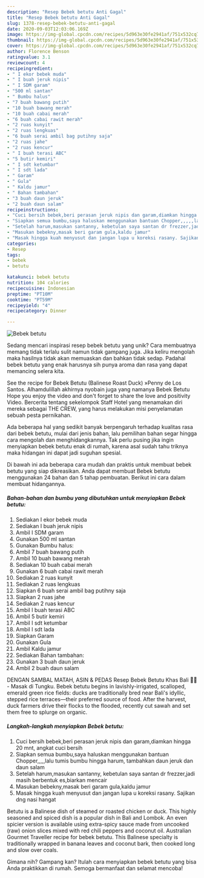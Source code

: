 ```yaml
---
description: "Resep Bebek betutu Anti Gagal"
title: "Resep Bebek betutu Anti Gagal"
slug: 1378-resep-bebek-betutu-anti-gagal
date: 2020-09-03T12:03:06.169Z
image: https://img-global.cpcdn.com/recipes/5d963e30fe2941af/751x532cq70/bebek-betutu-foto-resep-utama.jpg
thumbnail: https://img-global.cpcdn.com/recipes/5d963e30fe2941af/751x532cq70/bebek-betutu-foto-resep-utama.jpg
cover: https://img-global.cpcdn.com/recipes/5d963e30fe2941af/751x532cq70/bebek-betutu-foto-resep-utama.jpg
author: Florence Benson
ratingvalue: 3.1
reviewcount: 4
recipeingredient:
- " I ekor bebek muda"
- " I buah jeruk nipis"
- " I SDM garam"
- "500 ml santan"
- " Bumbu halus"
- "7 buah bawang putih"
- "10 buah bawang merah"
- "10 buah cabai merah"
- "6 buah cabai rawit merah"
- "2 ruas kunyit"
- "2 ruas lengkuas"
- "6 buah serai ambil bag putihny saja"
- "2 ruas jahe"
- "2 ruas kencur"
- " I buah terasi ABC"
- "5 butir kemiri"
- " I sdt ketumbar"
- " I sdt lada"
- " Garam"
- " Gula"
- " Kaldu jamur"
- " Bahan tambahan"
- "3 buah daun jeruk"
- "2 buah daun salam"
recipeinstructions:
- "Cuci bersih bebek,beri perasan jeruk nipis dan garam,diamkan hingga 20 mnt, angkat cuci bersih"
- "Siapkan semua bumbu,saya haluskan menggunakan bantuan Chopper,,,,,lalu tumis bumbu hingga harum, tambahkan daun jeruk dan daun salam"
- "Setelah harum,masukan santanny, kebetulan saya santan dr frezzer,jadi masih berbentuk es,biarkan mencair"
- "Masukan bebekny,masak beri garam gula,kaldu jamur"
- "Masak hingga kuah menyusut dan jangan lupa u koreksi rasany. Sajikan dng nasi hangat"
categories:
- Resep
tags:
- bebek
- betutu

katakunci: bebek betutu 
nutrition: 104 calories
recipecuisine: Indonesian
preptime: "PT10M"
cooktime: "PT59M"
recipeyield: "4"
recipecategory: Dinner

---
```



![Bebek betutu](https://img-global.cpcdn.com/recipes/5d963e30fe2941af/751x532cq70/bebek-betutu-foto-resep-utama.jpg)

Sedang mencari inspirasi resep bebek betutu yang unik? Cara membuatnya memang tidak terlalu sulit namun tidak gampang juga. Jika keliru mengolah maka hasilnya tidak akan memuaskan dan bahkan tidak sedap. Padahal bebek betutu yang enak harusnya sih punya aroma dan rasa yang dapat memancing selera kita.

See the recipe for Bebek Betutu (Balinese Roast Duck) »Penny de Los Santos. Alhamdulillah akhirnya nyobain juga yang namanya Bebek Betutu Hope you enjoy the video and don&#39;t forget to share the love and positivity Video. Bercerita tentang sekelompok Staff Hotel yang menamakan diri mereka sebagai THE CREW, yang harus melakukan misi penyelamatan sebuah pesta pernikahan.

Ada beberapa hal yang sedikit banyak berpengaruh terhadap kualitas rasa dari bebek betutu, mulai dari jenis bahan, lalu pemilihan bahan segar hingga cara mengolah dan menghidangkannya. Tak perlu pusing jika ingin menyiapkan bebek betutu enak di rumah, karena asal sudah tahu triknya maka hidangan ini dapat jadi suguhan spesial.


Di bawah ini ada beberapa cara mudah dan praktis untuk membuat bebek betutu yang siap dikreasikan. Anda dapat membuat Bebek betutu menggunakan 24 bahan dan 5 tahap pembuatan. Berikut ini cara dalam membuat hidangannya.

<!--inarticleads1-->

##### Bahan-bahan dan bumbu yang dibutuhkan untuk menyiapkan Bebek betutu:

1. Sediakan  I ekor bebek muda
1. Sediakan  I buah jeruk nipis
1. Ambil  I SDM garam
1. Gunakan 500 ml santan
1. Gunakan  Bumbu halus:
1. Ambil 7 buah bawang putih
1. Ambil 10 buah bawang merah
1. Sediakan 10 buah cabai merah
1. Gunakan 6 buah cabai rawit merah
1. Sediakan 2 ruas kunyit
1. Sediakan 2 ruas lengkuas
1. Siapkan 6 buah serai ambil bag putihny saja
1. Siapkan 2 ruas jahe
1. Sediakan 2 ruas kencur
1. Ambil  I buah terasi ABC
1. Ambil 5 butir kemiri
1. Ambil  I sdt ketumbar
1. Ambil  I sdt lada
1. Siapkan  Garam
1. Gunakan  Gula
1. Ambil  Kaldu jamur
1. Sediakan  Bahan tambahan:
1. Gunakan 3 buah daun jeruk
1. Ambil 2 buah daun salam


DENGAN SAMBAL MATAH, ASIN &amp; PEDAS Resep Bebek Betutu Khas Bali 🦆🔥 - Masak di Tungku. Bebek betutu begins in lavishly-irrigated, scalloped, emerald green rice fields: ducks are traditionally bred near Bali&#39;s idyllic, stepped rice terraces—their preferred source of food. After the harvest, duck farmers drive their flocks to the flooded, recently cut sawah and set them free to splurge on organic. 

<!--inarticleads2-->

##### Langkah-langkah menyiapkan Bebek betutu:

1. Cuci bersih bebek,beri perasan jeruk nipis dan garam,diamkan hingga 20 mnt, angkat cuci bersih
1. Siapkan semua bumbu,saya haluskan menggunakan bantuan Chopper,,,,,lalu tumis bumbu hingga harum, tambahkan daun jeruk dan daun salam
1. Setelah harum,masukan santanny, kebetulan saya santan dr frezzer,jadi masih berbentuk es,biarkan mencair
1. Masukan bebekny,masak beri garam gula,kaldu jamur
1. Masak hingga kuah menyusut dan jangan lupa u koreksi rasany. Sajikan dng nasi hangat


Betutu is a Balinese dish of steamed or roasted chicken or duck. This highly seasoned and spiced dish is a popular dish in Bali and Lombok. An even spicier version is available using extra-spicy sauce made from uncooked (raw) onion slices mixed with red chili peppers and coconut oil. Australian Gourmet Traveller recipe for bebek betutu. This Balinese specialty is traditionally wrapped in banana leaves and coconut bark, then cooked long and slow over coals. 

Gimana nih? Gampang kan? Itulah cara menyiapkan bebek betutu yang bisa Anda praktikkan di rumah. Semoga bermanfaat dan selamat mencoba!
